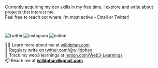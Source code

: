 <p align="center">
<p align="left">Currently acquiring my dev skills in my free time. I explore and write about projects that interest me. <br>Feel free to reach out where I'm most active - Email or Twitter!</p>
<br>

[<img align="left" alt="twitter" src="https://img.shields.io/badge/twitter-%231DA1F2.svg?&style=for-the-badge&logo=twitter&logoColor=white" />](https://twitter.com/willdphan)
[<img align="left" alt="instagram" src="https://img.shields.io/badge/Instagram-%231877F2.svg?&style=for-the-badge&logo=instagram&logoColor=white" />](https://www.instagram.com/willdphan/)
[<img align="left" alt="notion" src="https://img.shields.io/badge/notion-%2312100E.svg?&style=for-the-badge&logo=notion&logoColor=white" />](https://frost-sloop-bbc.notion.site/Web3-Learnings-54d10d04cee848e082cae8a62e7be8e2)

<br>
<!-- LIST-ABOUT-ME:START -->
<p align="left">  </p>

👨‍💻 Learn more about me at [willdphan.com](https://willphan.com/)<br>
📝 Regulary write on [twitter.com/@willdphan](https://twitter.com/willdphan)<br>
💠 Track my web3 learnings at [notion.com/Web3-Learnings](https://frost-sloop-bbc.notion.site/Web3-Learnings-54d10d04cee848e082cae8a62e7be8e2)<br>
📫 Reach me at **willdphan@gmail.com**

